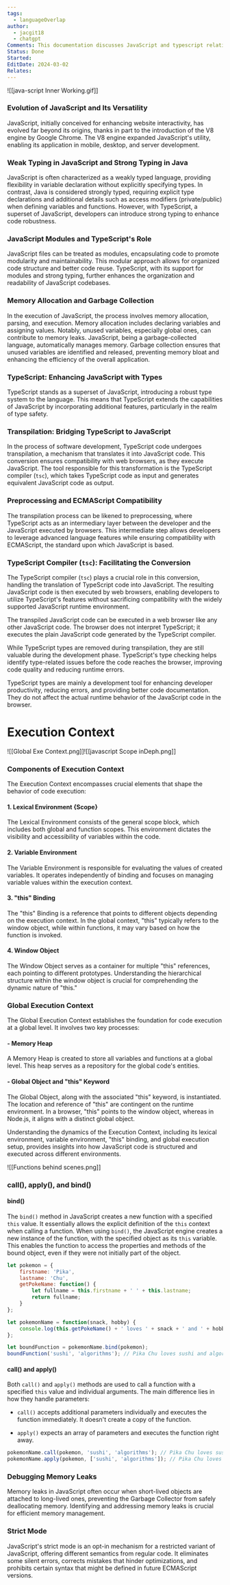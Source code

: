 ```yaml
---
tags:
  - languageOverlap
author:
  - jacgit18
  - chatgpt
Comments: This documentation discusses JavaScript and typescript relationship.
Status: Done
Started: 
EditDate: 2024-03-02
Relates:
---
```

![[java-script Inner Working.gif]]

### Evolution of JavaScript and Its Versatility

JavaScript, initially conceived for enhancing website interactivity, has evolved far beyond its origins, thanks in part to the introduction of the V8 engine by Google Chrome. The V8 engine expanded JavaScript's utility, enabling its application in mobile, desktop, and server development.

### Weak Typing in JavaScript and Strong Typing in Java

JavaScript is often characterized as a weakly typed language, providing flexibility in variable declaration without explicitly specifying types. In contrast, Java is considered strongly typed, requiring explicit type declarations and additional details such as access modifiers (private/public) when defining variables and functions. However, with TypeScript, a superset of JavaScript, developers can introduce strong typing to enhance code robustness.

### JavaScript Modules and TypeScript's Role

JavaScript files can be treated as modules, encapsulating code to promote modularity and maintainability. This modular approach allows for organized code structure and better code reuse. TypeScript, with its support for modules and strong typing, further enhances the organization and readability of JavaScript codebases.

### Memory Allocation and Garbage Collection

In the execution of JavaScript, the process involves memory allocation, parsing, and execution. Memory allocation includes declaring variables and assigning values. Notably, unused variables, especially global ones, can contribute to memory leaks. JavaScript, being a garbage-collected language, automatically manages memory. Garbage collection ensures that unused variables are identified and released, preventing memory bloat and enhancing the efficiency of the overall application.

### TypeScript: Enhancing JavaScript with Types

TypeScript stands as a superset of JavaScript, introducing a robust type system to the language. This means that TypeScript extends the capabilities of JavaScript by incorporating additional features, particularly in the realm of type safety.

### Transpilation: Bridging TypeScript to JavaScript

In the process of software development, TypeScript code undergoes transpilation, a mechanism that translates it into JavaScript code. This conversion ensures compatibility with web browsers, as they execute JavaScript. The tool responsible for this transformation is the TypeScript compiler (`tsc`), which takes TypeScript code as input and generates equivalent JavaScript code as output.

### Preprocessing and ECMAScript Compatibility

The transpilation process can be likened to preprocessing, where TypeScript acts as an intermediary layer between the developer and the JavaScript executed by browsers. This intermediate step allows developers to leverage advanced language features while ensuring compatibility with ECMAScript, the standard upon which JavaScript is based.

### TypeScript Compiler (`tsc`): Facilitating the Conversion

The TypeScript compiler (`tsc`) plays a crucial role in this conversion, handling the translation of TypeScript code into JavaScript. The resulting JavaScript code is then executed by web browsers, enabling developers to utilize TypeScript's features without sacrificing compatibility with the widely supported JavaScript runtime environment.

The transpiled JavaScript code can be executed in a web browser like any other JavaScript code. The browser does not interpret TypeScript; it executes the plain JavaScript code generated by the TypeScript compiler.  
  
While TypeScript types are removed during transpilation, they are still valuable during the development phase. TypeScript's type checking helps identify type-related issues before the code reaches the browser, improving code quality and reducing runtime errors.  

TypeScript types are mainly a development tool for enhancing developer productivity, reducing errors, and providing better code documentation. They do not affect the actual runtime behavior of the JavaScript code in the browser.  

# Execution Context

![[Global Exe Context.png]]![[javascript Scope inDeph.png]]

### Components of Execution Context

The Execution Context encompasses crucial elements that shape the behavior of code execution:

#### 1. Lexical Environment {Scope}

The Lexical Environment consists of the general scope block, which includes both global and function scopes. This environment dictates the visibility and accessibility of variables within the code.

#### 2. Variable Environment

The Variable Environment is responsible for evaluating the values of created variables. It operates independently of binding and focuses on managing variable values within the execution context.

#### 3. "this" Binding

The "this" Binding is a reference that points to different objects depending on the execution context. In the global context, "this" typically refers to the window object, while within functions, it may vary based on how the function is invoked.

#### 4. Window Object

The Window Object serves as a container for multiple "this" references, each pointing to different prototypes. Understanding the hierarchical structure within the window object is crucial for comprehending the dynamic nature of "this."

### Global Execution Context

The Global Execution Context establishes the foundation for code execution at a global level. It involves two key processes:

#### - Memory Heap

A Memory Heap is created to store all variables and functions at a global level. This heap serves as a repository for the global code's entities.

#### - Global Object and "this" Keyword

The Global Object, along with the associated "this" keyword, is instantiated. The location and reference of "this" are contingent on the runtime environment. In a browser, "this" points to the window object, whereas in Node.js, it aligns with a distinct global object.

Understanding the dynamics of the Execution Context, including its lexical environment, variable environment, "this" binding, and global execution setup, provides insights into how JavaScript code is structured and executed across different environments.


![[Functions behind scenes.png]]

### call(), apply(), and bind()

#### bind()

The `bind()` method in JavaScript creates a new function with a specified `this` value. It essentially allows the explicit definition of the `this` context when calling a function. When using `bind()`, the JavaScript engine creates a new instance of the function, with the specified object as its `this` variable. This enables the function to access the properties and methods of the bound object, even if they were not initially part of the object.

```javascript
let pokemon = {
    firstname: 'Pika',
    lastname: 'Chu',
    getPokeName: function() {
        let fullname = this.firstname + ' ' + this.lastname;
        return fullname;
    }
};

let pokemonName = function(snack, hobby) {
    console.log(this.getPokeName() + ' loves ' + snack + ' and ' + hobby);
};

let boundFunction = pokemonName.bind(pokemon);
boundFunction('sushi', 'algorithms'); // Pika Chu loves sushi and algorithms
```

#### call() and apply()

Both `call()` and `apply()` methods are used to call a function with a specified `this` value and individual arguments. The main difference lies in how they handle parameters:

- `call()` accepts additional parameters individually and executes the function immediately. It doesn't create a copy of the function.

- `apply()` expects an array of parameters and executes the function right away.

```javascript
pokemonName.call(pokemon, 'sushi', 'algorithms'); // Pika Chu loves sushi and algorithms
pokemonName.apply(pokemon, ['sushi', 'algorithms']); // Pika Chu loves sushi and algorithms
```

### Debugging Memory Leaks

Memory leaks in JavaScript often occur when short-lived objects are attached to long-lived ones, preventing the Garbage Collector from safely deallocating memory. Identifying and addressing memory leaks is crucial for efficient memory management.

### Strict Mode

JavaScript's strict mode is an opt-in mechanism for a restricted variant of JavaScript, offering different semantics from regular code. It eliminates some silent errors, corrects mistakes that hinder optimizations, and prohibits certain syntax that might be defined in future ECMAScript versions.

